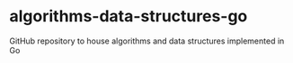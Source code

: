 # algorithms-data-structures-go
GitHub repository to house algorithms and data structures implemented in Go

